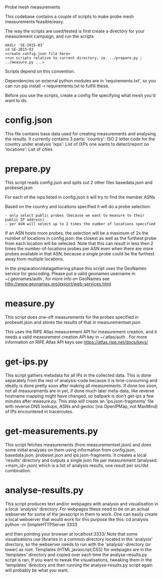Probe mesh measurements

This codebase contains a couple of scripts to make probe mesh measurements feasible/easy.

The way the scripts are used/tested is first create a directory for your measurement campaign, and run
the scripts 

    mkdir 'SE-2015-03'
    cd SE-2015-03 
    <create config.json file here>
    <run scripts relative to current directory, ie. ../prepare.py ; ../measure.py ...>

Scripts depend on this convention.

Dependencies on external python modules are in 'requirements.txt', so you can run
    pip install -r requirements.txt
to fulfill these.

Before you use the scripts, create a config file specifying what mesh you'd want to do.

config.json
===========

This file contains base data used for creating measurements and analysing the results.
It currently contains 3 parts:
   'country': ISO 2 letter code for the country under analysis
   'ixps': List of IXPs one wants to detect/report on
   'locations': List of cities


prepare.py
==========

This script reads config.json and spits out 2 other files basedata.json and probeset.json

For each of the ixps listed in config.json it will try to find the member ASNs

Based on the country and locations specified it will do a probe selection:

    - only select public probes (because we want to measure to their public IP address)
    - per ASN will select up to 2 times the number of locations specified

If an ASN hosts more probes, the selection will be a maximum of 2x the number
of locations in config.json: the closest as well as the furthest probe from
each location will be selected.  Note that this can result in less then 2 times
the number-of-locations probes per ASN even when there are more probes
available in that ASN, because a single probe could be the furthest away from
multiple locations.

In the preparation/datagathering phase this script uses the GeoNames service
for geocoding.  Please put a valid geonames username in ~/.geonames/auth , for
more info on GeoNames see http://www.geonames.org/export/web-services.html

measure.py
==========

This script does one-off measurements for the probes specified in probeset.json and 
stores the results of that in measurementset.json

This uses the RIPE Atlas measurement API for measurement creation, and it needs
a valid measurement creation API key in ~/.atlas/auth . For more information on
RIPE Atlas API keys see https://atlas.ripe.net/docs/keys/

get-ips.py
==========

This script gathers metadata for all IPs in the collected data. This is done
separately from the rest of analysis-code because it is time-consuming and
ideally is done pretty soon after making all measurements. If done too soon,
not all measurements are in yet, if done much later meta-data, like reverse
hostname mapping might have changed, so ballpark is don't get-ips a few minutes
after measure.py. This step will create an 'ips.json-fragments' file with
reverse DNS lookups, ASNs and geoloc (via OpenIPMap, not MaxMind) of IPs
encountered in traceroutes.

get-measurements.py
===================

This script fetches measurements (from measurementset.json) and does some
initial analyses on them using information from config.json, basedata.json,
probeset.json and ips.json-fragments.  It creates a local 'results' directory
and outputs a single json file per measurement (analysed.<msm_id>.json) which
is a list of analysis results, one result per src/dst combination.

analyse-results.py
==================

This script produces text and/or webpages with analysis and visualisation in a
local 'analysis' directory. For webpages these need to be on an actual
webserver for some of the javascript in them to work. One can easily create a
local webserver that would work for this purpose like this: 
    cd analysis python -m SimpleHTTPServer 3333

and then pointing your browser at localhost:3333/<viz-name> Note that some
visualisations use libraries in a common directory located in the 'analysis'
directory, so the webserver needs to run with the 'analysis'-directory (or
lower) as root.
Templates (HTML,javascript,CSS) for webpages are in the 'templates' directory
and copied over each time the analyse-results.py script is ran,
If you want to tweak the visualisations, tweaking them in the 'templates'
directory and then running the analyse-results.py script again will probably be
what you want.
